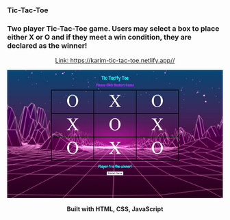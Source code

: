 ### Tic-Tac-Toe

### Two player Tic-Tac-Toe game. Users may select a box to place either X or O and if they meet a win condition, they are declared as the winner!
<p align="center"> <a href="https://karim-tic-tac-toe.netlify.app/">Link: https://karim-tic-tac-toe.netlify.app//</a></p>
<p align="center"><img src="css/slotpic.png"height=300px></p>
<p align="center"><strong>Built with HTML, CSS, JavaScript</strong></p>

